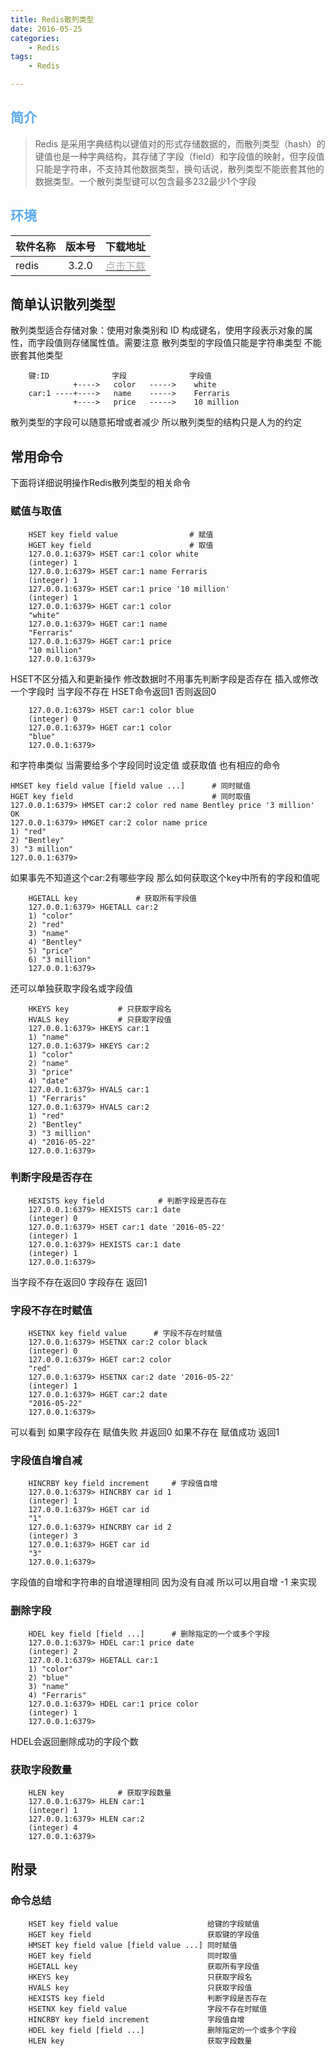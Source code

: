 ```yaml
---
title: Redis散列类型
date: 2016-05-25
categories: 
    - Redis
tags:
    - Redis

---
```


## <font color='#5CACEE'>简介</font>
>Redis 是采用字典结构以键值对的形式存储数据的，而散列类型（hash）的键值也是一种字典结构，其存储了字段（field）和字段值的映射，但字段值只能是字符串，不支持其他数据类型，换句话说，散列类型不能嵌套其他的数据类型。一个散列类型键可以包含最多232最少1个字段

<!--more-->


## <font color='#5CACEE'>环境</font>
|软件名称|版本号|下载地址|
|-|:-:|-:|
|redis|3.2.0|[<font color='#AAAAAA'>点击下载</font>](http://download.redis.io/releases/redis-3.2.0.tar.gz)|




## 简单认识散列类型
散列类型适合存储对象：使用对象类别和 ID 构成键名，使用字段表示对象的属性，而字段值则存储属性值。需要注意 散列类型的字段值只能是字符串类型 不能嵌套其他类型

        键:ID              字段              字段值
                  +---->   color   ----->    white
        car:1 ----+---->   name    ----->    Ferraris
                  +---->   price   ----->    10 million

散列类型的字段可以随意拓增或者减少 所以散列类型的结构只是人为的约定


## 常用命令
下面将详细说明操作Redis散列类型的相关命令

### 赋值与取值
        HSET key field value                # 赋值
        HGET key field                      # 取值
        127.0.0.1:6379> HSET car:1 color white
        (integer) 1
        127.0.0.1:6379> HSET car:1 name Ferraris
        (integer) 1
        127.0.0.1:6379> HSET car:1 price '10 million'
        (integer) 1
        127.0.0.1:6379> HGET car:1 color
        "white"
        127.0.0.1:6379> HGET car:1 name
        "Ferraris"
        127.0.0.1:6379> HGET car:1 price
        "10 million"
        127.0.0.1:6379>

HSET不区分插入和更新操作 修改数据时不用事先判断字段是否存在
插入或修改一个字段时 当字段不存在 HSET命令返回1 否则返回0

        127.0.0.1:6379> HSET car:1 color blue
        (integer) 0
        127.0.0.1:6379> HGET car:1 color
        "blue"
        127.0.0.1:6379>

和字符串类似 当需要给多个字段同时设定值 或获取值 也有相应的命令

    HMSET key field value [field value ...]      # 同时赋值
    HGET key field                               # 同时取值
    127.0.0.1:6379> HMSET car:2 color red name Bentley price '3 million'
    OK
    127.0.0.1:6379> HMGET car:2 color name price
    1) "red"
    2) "Bentley"
    3) "3 million"
    127.0.0.1:6379>

如果事先不知道这个car:2有哪些字段 那么如何获取这个key中所有的字段和值呢

        HGETALL key             # 获取所有字段值
        127.0.0.1:6379> HGETALL car:2
        1) "color"
        2) "red"
        3) "name"
        4) "Bentley"
        5) "price"
        6) "3 million"
        127.0.0.1:6379>

还可以单独获取字段名或字段值

        HKEYS key           # 只获取字段名
        HVALS key           # 只获取字段值
        127.0.0.1:6379> HKEYS car:1
        1) "name"
        127.0.0.1:6379> HKEYS car:2
        1) "color"
        2) "name"
        3) "price"
        4) "date"
        127.0.0.1:6379> HVALS car:1
        1) "Ferraris"
        127.0.0.1:6379> HVALS car:2
        1) "red"
        2) "Bentley"
        3) "3 million"
        4) "2016-05-22"
        127.0.0.1:6379> 

### 判断字段是否存在

        HEXISTS key field            # 判断字段是否存在
        127.0.0.1:6379> HEXISTS car:1 date
        (integer) 0
        127.0.0.1:6379> HSET car:1 date '2016-05-22'
        (integer) 1
        127.0.0.1:6379> HEXISTS car:1 date
        (integer) 1
        127.0.0.1:6379>

当字段不存在返回0 字段存在 返回1

### 字段不存在时赋值

        HSETNX key field value      # 字段不存在时赋值
        127.0.0.1:6379> HSETNX car:2 color black
        (integer) 0
        127.0.0.1:6379> HGET car:2 color
        "red"
        127.0.0.1:6379> HSETNX car:2 date '2016-05-22'
        (integer) 1
        127.0.0.1:6379> HGET car:2 date
        "2016-05-22"
        127.0.0.1:6379>

可以看到 如果字段存在 赋值失败 并返回0 如果不存在 赋值成功 返回1

### 字段值自增自减
        HINCRBY key field increment     # 字段值自增
        127.0.0.1:6379> HINCRBY car id 1
        (integer) 1
        127.0.0.1:6379> HGET car id
        "1"
        127.0.0.1:6379> HINCRBY car id 2
        (integer) 3
        127.0.0.1:6379> HGET car id
        "3"
        127.0.0.1:6379>

字段值的自增和字符串的自增道理相同 因为没有自减 所以可以用自增 -1 来实现

### 删除字段
        HDEL key field [field ...]      # 删除指定的一个或多个字段
        127.0.0.1:6379> HDEL car:1 price date
        (integer) 2
        127.0.0.1:6379> HGETALL car:1
        1) "color"
        2) "blue"
        3) "name"
        4) "Ferraris"
        127.0.0.1:6379> HDEL car:1 price color
        (integer) 1
        127.0.0.1:6379>

HDEL会返回删除成功的字段个数

### 获取字段数量
        HLEN key            # 获取字段数量
        127.0.0.1:6379> HLEN car:1
        (integer) 1
        127.0.0.1:6379> HLEN car:2
        (integer) 4
        127.0.0.1:6379>

## 附录
### 命令总结

        HSET key field value                    给键的字段赋值
        HGET key field                          获取键的字段值
        HMSET key field value [field value ...] 同时赋值
        HGET key field                          同时取值
        HGETALL key                             获取所有字段值
        HKEYS key                               只获取字段名
        HVALS key                               只获取字段值
        HEXISTS key field                       判断字段是否存在
        HSETNX key field value                  字段不存在时赋值
        HINCRBY key field increment             字段值自增
        HDEL key field [field ...]              删除指定的一个或多个字段
        HLEN key                                获取字段数量